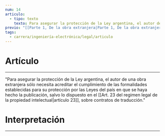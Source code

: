 ```yaml
---
num: 14
articulo:
  - tipo: texto
    texto: Para asegurar la protección de la Ley argentina, el autor de una obra extranjera sólo necesita acreditar el cumplimiento de las formalidades establecidas para su protección por las Leyes del país en que se haya hecho la publicación, salvo lo dispuesto en el artículo 23, sobre contratos de traducción.
previo: "[[Parte 1, De la obra extranjera|Parte 1, De la obra extranjera]]"
tags:
  - carrera/ingeniería-electrónica/legal/articulo
---
```

# Artículo
---
"Para asegurar la protección de la Ley argentina, el autor de una obra extranjera sólo necesita acreditar el cumplimiento de las formalidades establecidas para su protección por las Leyes del país en que se haya hecho la publicación, salvo lo dispuesto en el [[Art. 23 del regimen legal de la propiedad intelectual|artículo 23]], sobre contratos de traducción."

# Interpretación
---
